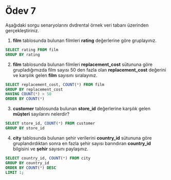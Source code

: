 # Ödev 7
Aşağıdaki sorgu senaryolarını dvdrental örnek veri tabanı üzerinden gerçekleştiriniz.

1. **film** tablosunda bulunan filmleri **rating** değerlerine göre gruplayınız.
```sql
SELECT rating FROM film
GROUP BY rating
```
2. **film** tablosunda bulunan filmleri **replacement_cost** sütununa göre grupladığımızda film sayısı 50 den fazla olan **replacement_cost** değerini ve karşılık gelen **film** sayısını sıralayınız.
```sql
SELECT replacement_cost, COUNT(*) FROM film
GROUP BY replacement_cost
HAVING COUNT(*) > 50
ORDER BY COUNT(*)
```
3. **customer** tablosunda bulunan **store_id** değerlerine karşılık gelen **müşteri** sayılarını nelerdir?
```sql
SELECT store_id, COUNT(*) FROM customer
GROUP BY store_id
```
4. **city** tablosunda bulunan şehir verilerini **country_id** sütununa göre gruplandırdıktan sonra en fazla şehir sayısı barındıran **country_id** bilgisini ve **şehir** sayısını paylaşınız.
```sql
SELECT country_id, COUNT(*) FROM city
GROUP BY country_id
ORDER BY COUNT(*) DESC
LIMIT 1;
```
